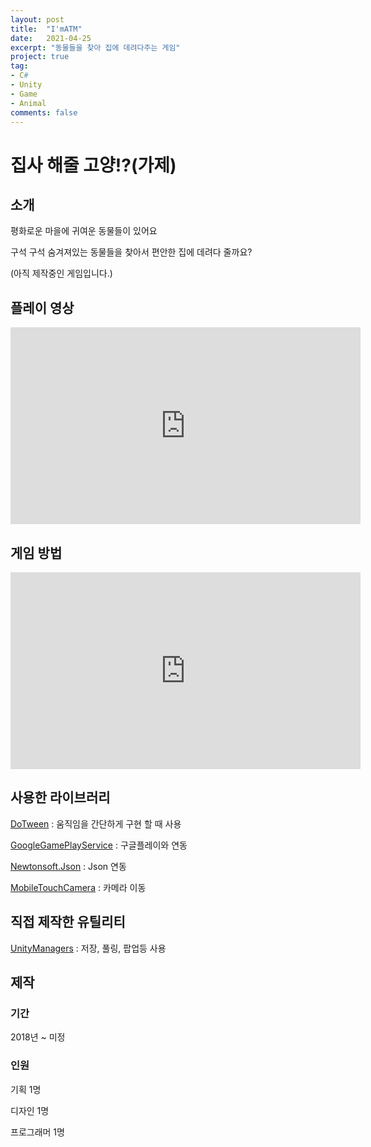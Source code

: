```yaml
---
layout: post
title:  "I'mATM"
date:   2021-04-25
excerpt: "동물들을 찾아 집에 데려다주는 게임"
project: true
tag:
- C#
- Unity
- Game
- Animal
comments: false
---
```


# 집사 해줄 고양!?(가제)

## 소개
평화로운 마을에 귀여운 동물들이 있어요

구석 구석 숨겨져있는 동물들을 찾아서 편안한 집에 데려다 줄까요?

(아직 제작중인 게임입니다.)

## 플레이 영상

<iframe width="560" height="315" src="https://www.youtube.com/embed/vdve4aJZDgg" title="YouTube video player" frameborder="0" allow="accelerometer; autoplay; clipboard-write; encrypted-media; gyroscope; picture-in-picture" allowfullscreen></iframe>

## 게임 방법

<iframe width="560" height="315" src="https://www.youtube.com/embed/xKOjjsiz298" title="YouTube video player" frameborder="0" allow="accelerometer; autoplay; clipboard-write; encrypted-media; gyroscope; picture-in-picture" allowfullscreen></iframe>

## 사용한 라이브러리
[DoTween](http://dotween.demigiant.com/) : 움직임을 간단하게 구현 할 때 사용

[GoogleGamePlayService](https://developers.google.com/games/services/integration) : 구글플레이와 연동

[Newtonsoft.Json](https://github.com/JamesNK/Newtonsoft.Json/releases) : Json 연동

[MobileTouchCamera](https://assetstore.unity.com/packages/tools/camera/mobile-touch-camera-43960) : 카메라 이동

## 직접 제작한 유틸리티
[UnityManagers](https://github.com/aszd0708/UnityGameManagers) : 저장, 풀링, 팝업등 사용

## 제작
### 기간
2018년 ~ 미정

### 인원
기획 1명

디자인 1명

프로그래머 1명
